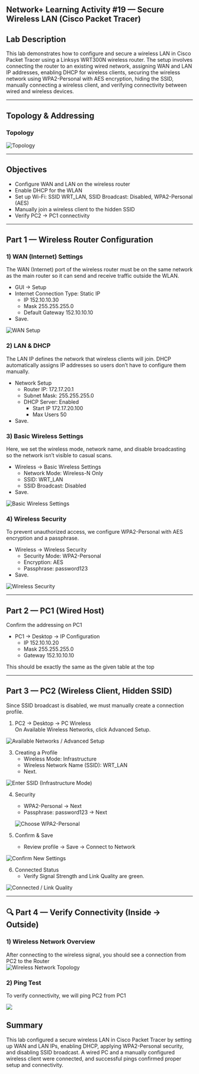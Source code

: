 ## Network+ Learning Activity #19 — Secure Wireless LAN (Cisco Packet Tracer)

## Lab Description
This lab demonstrates how to configure and secure a wireless LAN in Cisco Packet Tracer using a Linksys WRT300N wireless router. The setup involves connecting the router to an existing wired network, assigning WAN and LAN IP addresses, enabling DHCP for wireless clients, securing the wireless network using WPA2-Personal with AES encryption, hiding the SSID, manually connecting a wireless client, and verifying connectivity between wired and wireless devices.

---

## Topology & Addressing

### Topology
![Topology](s1.png)

---

## Objectives
- Configure WAN and LAN on the wireless router  
- Enable DHCP for the WLAN  
- Set up Wi-Fi: SSID WRT_LAN, SSID Broadcast: Disabled, WPA2-Personal (AES)  
- Manually join a wireless client to the hidden SSID  
- Verify PC2 → PC1 connectivity

---

## Part 1 — Wireless Router Configuration

### 1) WAN (Internet) Settings
The WAN (Internet) port of the wireless router must be on the same network as the main router so it can send and receive traffic outside the WLAN.
- GUI → Setup
- Internet Connection Type: Static IP  
  - IP 152.10.10.30
  - Mask 255.255.255.0
  - Default Gateway 152.10.10.10
- Save.
  
![WAN Setup](s2.png)

### 2) LAN & DHCP
The LAN IP defines the network that wireless clients will join. DHCP automatically assigns IP addresses so users don’t have to configure them manually.
- Network Setup
  - Router IP: 172.17.20.1
  - Subnet Mask: 255.255.255.0
  - DHCP Server: Enabled  
    - Start IP 172.17.20.100  
    - Max Users 50
- Save.

### 3) Basic Wireless Settings
Here, we set the wireless mode, network name, and disable broadcasting so the network isn’t visible to casual scans.
- Wireless → Basic Wireless Settings
  - Network Mode: Wireless-N Only
  - SSID: WRT_LAN
  - SSID Broadcast: Disabled
- Save.

![Basic Wireless Settings](s3.png)

### 4) Wireless Security
To prevent unauthorized access, we configure WPA2-Personal with AES encryption and a passphrase.
- Wireless → Wireless Security
  - Security Mode: WPA2-Personal
  - Encryption: AES
  - Passphrase: password123
- Save.

![Wireless Security](s4.png)

---

## Part 2 — PC1 (Wired Host)
Confirm the addressing on PC1
- PC1 → Desktop → IP Configuration
  - IP 152.10.10.20
  - Mask 255.255.255.0
  - Gateway 152.10.10.10

This should be exactly the same as the given table at the top

---

## Part 3 — PC2 (Wireless Client, Hidden SSID)

Since SSID broadcast is disabled, we must manually create a connection profile.

1) PC2 → Desktop → PC Wireless  
   On Available Wireless Networks, click Advanced Setup.

  ![Available Networks / Advanced Setup](s5.png)

3) Creating a Profile
   - Wireless Mode: Infrastructure  
   - Wireless Network Name (SSID): WRT_LAN  
   - Next.

  ![Enter SSID (Infrastructure Mode)](s6.png)

4) Security
   - WPA2-Personal → Next  
   - Passphrase: password123 → Next
   
   ![Choose WPA2-Personal](s7.png)

5) Confirm & Save
   - Review profile → Save → Connect to Network

  ![Confirm New Settings](s8.png)

6) Connected Status
   - Verify Signal Strength and Link Quality are green.

  ![Connected / Link Quality](s9.png)

---

## 🔍 Part 4 — Verify Connectivity (Inside → Outside)

### 1) Wireless Network Overview
After connecting to the wireless signal, you should see a connection from PC2 to the Router  
![Wireless Network Topology](s11.png)

### 2) Ping Test
To verify connectivity, we will ping PC2 from PC1

![](s10.png)


## Summary
This lab configured a secure wireless LAN in Cisco Packet Tracer by setting up WAN and LAN IPs, enabling DHCP, applying WPA2-Personal security, and disabling SSID broadcast. A wired PC and a manually configured wireless client were connected, and successful pings confirmed proper setup and connectivity.
